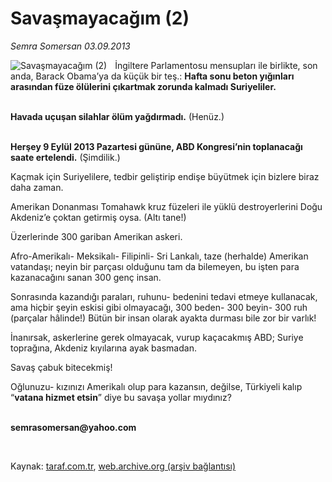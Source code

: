 # Savaşmayacağım (2)

*Semra Somersan 03.09.2013*

<div class="yazi"><img align="left" alt="Savaşmayacağım (2)" border="0" src="http://www.taraf.com.tr/fotoraflar/makaleler/savasmayacagim-2_9328_orijinal.jpg" style="border-right-width:10px; border-color:#FFFFFF"/><p>İngiltere Parlamentosu mensupları ile birlikte, son anda, Barack Obama’ya da küçük bir teş.: <b>Hafta sonu beton yığınları arasından füze ölülerini çıkartmak zorunda kalmadı Suriyeliler.</b> </p>
<p><b><br/>Havada uçuşan silahlar ölüm yağdırmadı.</b> (Henüz.)</p>
<p><b><br/>Herşey 9 Eylül 2013 Pazartesi gününe, ABD Kongresi’nin toplanacağı saate ertelendi.</b> (Şimdilik.)</p>
<p>Kaçmak için Suriyelilere, tedbir geliştirip  endişe büyütmek için bizlere biraz daha zaman.</p>
<p>Amerikan Donanması Tomahawk kruz füzeleri ile yüklü destroyerlerini Doğu Akdeniz’e çoktan getirmiş oysa. (Altı tane!)</p>
<p>Üzerlerinde 300 gariban Amerikan askeri.</p>
<p>Afro-Amerikalı- Meksikalı- Filipinli- Sri Lankalı, taze (herhalde) Amerikan vatandaşı; neyin bir parçası olduğunu tam da bilemeyen, bu işten para kazanacağını sanan 300 genç insan. </p>
<p>Sonrasında kazandığı paraları, ruhunu- bedenini tedavi etmeye kullanacak, ama hiçbir şeyin eskisi gibi olmayacağı, 300 beden- 300 beyin- 300 ruh (parçalar hâlinde!) Bütün bir insan olarak ayakta durması bile zor  bir varlık!</p>
<p>İnanırsak, askerlerine gerek olmayacak, vurup kaçacakmış ABD; Suriye toprağına, Akdeniz kıyılarına ayak basmadan.</p>
<p>Savaş çabuk bitecekmiş!</p>
<p>Oğlunuzu- kızınızı Amerikalı olup para kazansın, değilse, Türkiyeli kalıp “<b>vatana hizmet etsin</b>” diye bu savaşa yollar mıydınız?</p><b>
<p><br/>semrasomersan@yahoo.com</p>
<p></p></b> 
</div>

Kaynak: [taraf.com.tr](http://www.taraf.com.tr:80/semra-somersan/makale-savasmayacagim-2.htm), [web.archive.org (arşiv bağlantısı)](http://web.archive.org/web/20130904213124/http://www.taraf.com.tr:80/semra-somersan/makale-savasmayacagim-2.htm)
